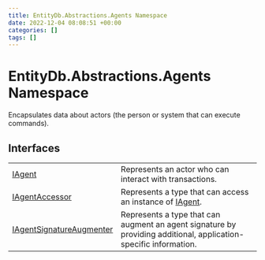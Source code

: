 ```yaml
---
title: EntityDb.Abstractions.Agents Namespace
date: 2022-12-04 08:08:51 +00:00
categories: []
tags: []
---
```


# EntityDb.Abstractions.Agents Namespace

Encapsulates data about actors (the person or system that can execute commands).

## Interfaces
<table><tr><td><a href='dotnet/entitydb-abstractions-agents-iagent'>IAgent</a></td><td>
Represents an actor who can interact with transactions.
</td></tr><tr><td><a href='dotnet/entitydb-abstractions-agents-iagentaccessor'>IAgentAccessor</a></td><td>
Represents a type that can access an instance of <a href='dotnet/entitydb-abstractions-agents-iagent'>IAgent</a>.
</td></tr><tr><td><a href='dotnet/entitydb-abstractions-agents-iagentsignatureaugmenter'>IAgentSignatureAugmenter</a></td><td>
Represents a type that can augment an agent signature by
providing additional, application-specific information.
</td></tr></table>
